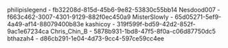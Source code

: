 philipislegend - fb32208d-815d-45b6-9e82-53830c55bb14
Nesdood007 - f663c462-3007-4301-9129-882f0ec450a9
MisterSlowly - 65d05271-5ef9-4a49-af14-88079400b83e
kashicoy - 319f599f-bd59-42d2-852f-9ac1e67234ca
Chris_Chin_B - 5878b931-1bd8-47f5-8f0a-c06d87750dc5
bthazah4 - d86cb291-1e04-4d73-9cc4-597ce59cc4ee
